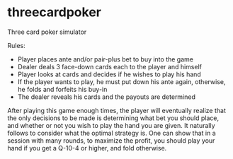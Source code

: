 # threecardpoker
Three card poker simulator

Rules:
- Player places ante and/or pair-plus bet to buy into the game
- Dealer deals 3 face-down cards each to the player and himself
- Player looks at cards and decides if he wishes to play his hand
- If the player wants to play, he must put down his ante again, otherwise, he folds and forfeits his buy-in
- The dealer reveals his cards and the payouts are determined

After playing this game enough times, the player will eventually realize that the only decisions to be made is determining what bet you should place, and whether or not you wish to play the hand you are given. It naturally follows to consider what the optimal strategy is. One can show that in a session with many rounds, to maximize the profit, you should play your hand if you get a Q-10-4 or higher, and fold otherwise.
